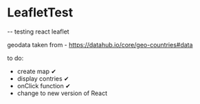 # LeafletTest


-- testing react leaflet

geodata taken from - https://datahub.io/core/geo-countries#data


to do:
- create map ✔
- display contries ✔
- onClick function ✔
- change to new version of React
